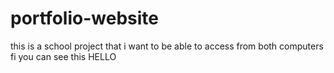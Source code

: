 # portfolio-website
this is a school project that i want to be able to access from both computers
fi you can see this HELLO
